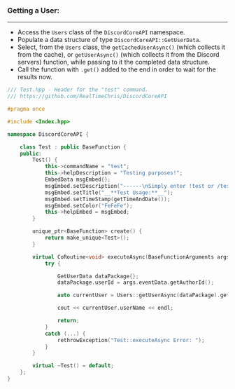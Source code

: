 ### **Getting a User:**
---
- Access the `Users` class of the `DiscordCoreAPI` namespace.
- Populate a data structure of type `DiscordCoreAPI::GetUserData`.
- Select, from the `Users` class, the `getCachedUserAsync()` (which collects it from the cache), or `getUserAsync()` (which collects it from the Discord servers) function, while passing to it the completed data structure.
- Call the function with `.get()` added to the end in order to wait for the results now.

```cpp
/// Test.hpp - Header for the "test" command.
/// https://github.com/RealTimeChris/DiscordCoreAPI

#pragma once

#include <Index.hpp>

namespace DiscordCoreAPI {

	class Test : public BaseFunction {
	public:
		Test() {
			this->commandName = "test";
			this->helpDescription = "Testing purposes!";
			EmbedData msgEmbed{};
			msgEmbed.setDescription("------\nSimply enter !test or /test!\n------");
			msgEmbed.setTitle("__**Test Usage:**__");
			msgEmbed.setTimeStamp(getTimeAndDate());
			msgEmbed.setColor("FeFeFe");
			this->helpEmbed = msgEmbed;
		}

		unique_ptr<BaseFunction> create() {
			return make_unique<Test>();
		}

		virtual CoRoutine<void> executeAsync(BaseFunctionArguments args) {
			try {

				GetUserData dataPackage{};
				dataPackage.userId = args.eventData.getAuthorId();

				auto currentUser = Users::getUserAsync(dataPackage).get();

				cout << currentUser.userName << endl;

				return;
			}
			catch (...) {
				rethrowException("Test::executeAsync Error: ");
			}
		}

		virtual ~Test() = default;
	};
}


```
